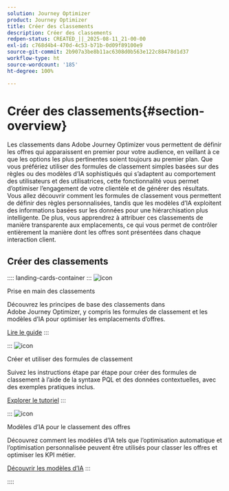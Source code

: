 ```yaml
---
solution: Journey Optimizer
product: Journey Optimizer
title: Créer des classements
description: Créer des classements
redpen-status: CREATED_||_2025-08-11_21-00-00
exl-id: c768d4b4-470d-4c53-b71b-0d09f89100e9
source-git-commit: 2b907a3be8b11ac6308d0b563e122c88478d1d37
workflow-type: ht
source-wordcount: '185'
ht-degree: 100%

---
```


# Créer des classements{#section-overview}

Les classements dans Adobe Journey Optimizer vous permettent de définir les offres qui apparaissent en premier pour votre audience, en veillant à ce que les options les plus pertinentes soient toujours au premier plan. Que vous préfériez utiliser des formules de classement simples basées sur des règles ou des modèles d’IA sophistiqués qui s’adaptent au comportement des utilisateurs et des utilisatrices, cette fonctionnalité vous permet d’optimiser l’engagement de votre clientèle et de générer des résultats. Vous allez découvrir comment les formules de classement vous permettent de définir des règles personnalisées, tandis que les modèles d’IA exploitent des informations basées sur les données pour une hiérarchisation plus intelligente. De plus, vous apprendrez à attribuer ces classements de manière transparente aux emplacements, ce qui vous permet de contrôler entièrement la manière dont les offres sont présentées dans chaque interaction client.

## Créer des classements

:::: landing-cards-container
:::
![icon](https://cdn.experienceleague.adobe.com/icons/book.svg?lang=fr)

Prise en main des classements

Découvrez les principes de base des classements dans Adobe Journey Optimizer, y compris les formules de classement et les modèles d’IA pour optimiser les emplacements d’offres.

[Lire le guide](../using/offers/ranking/get-started-rankings.md)
:::

:::
![icon](https://cdn.experienceleague.adobe.com/icons/circle-play.svg?lang=fr)

Créer et utiliser des formules de classement

Suivez les instructions étape par étape pour créer des formules de classement à l’aide de la syntaxe PQL et des données contextuelles, avec des exemples pratiques inclus.

[Explorer le tutoriel](../using/offers/ranking/create-ranking-formulas.md)
:::

:::
![icon](https://cdn.experienceleague.adobe.com/icons/chart-line.svg?lang=fr)

Modèles d’IA pour le classement des offres

Découvrez comment les modèles d’IA tels que l’optimisation automatique et l’optimisation personnalisée peuvent être utilisés pour classer les offres et optimiser les KPI métier.

[Découvrir les modèles d’IA](ai-models-landing-page.md)
:::

::::
